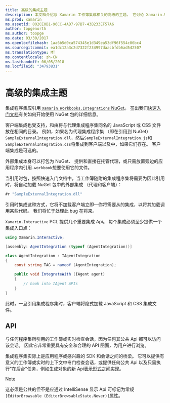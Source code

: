 ```yaml
---
title: 高级的集成主题
description: 本文档介绍与 Xamarin 工作簿集成相关的高级的主题。 它讨论 Xamarin.Workbook.Integrations NuGet 包和 Xamarin 工作簿中的 API 公开。
ms.prod: xamarin
ms.assetid: 002CE0B1-96CC-4AD7-97B7-43B233EF57A6
author: topgenorth
ms.author: toopge
ms.date: 03/30/2017
ms.openlocfilehash: 1aa6b5d0ca574345e1d349ea53df96f554c06bc4
ms.sourcegitcommit: ea1dc12a3c2d7322f234997daacbfdb6ad542507
ms.translationtype: MT
ms.contentlocale: zh-CN
ms.lasthandoff: 06/05/2018
ms.locfileid: "34793831"
---
```

# <a name="advanced-integration-topics"></a>高级的集成主题

集成程序集应引用[ `Xamarin.Workbooks.Integrations` NuGet][nuget]。 签出我们[快速入门文档](~/tools/workbooks/sdk/index.md)有关如何开始使用 NuGet 包的详细信息。

客户端集成也受支持，和由将与代理集成程序集同名的 JavaScript 或 CSS 文件放在相同的目录。 例如，如果名为代理集成程序集 （即在引用到 NuGet） `SampleExternalIntegration.dll`，然后`SampleExternalIntegration.js`和`SampleExternalIntegration.css`将集成到客户端以及中，如果它们存在。 客户端集成是可选的。

外部集成本身可以打包为 NuGet、 提供和直接在托管代理，或只需放置旁边的应用程序内引用`.workbook`想要使用它的文件。

当引用时包，按照快速入门文档中，当工作簿随附的集成程序集将需要为因此引用时，将自动加载 NuGet 包中的外部集成 （代理和客户端）：

```csharp
#r "SampleExternalIntegration.dll"
```

引用时集成这种方式，它将不加载客户端立即&mdash;你将需要从的集成，以将其加载调用某些代码。 我们将忙于处理此 bug 在将来。

`Xamarin.Interactive` PCL 提供几个重要集成 Api。 每个集成必须至少提供一个集成入口点：

```csharp
using Xamarin.Interactive;

[assembly: AgentIntegration (typeof (AgentIntegration))]

class AgentIntegration : IAgentIntegration
{
    const string TAG = nameof (AgentIntegration);

    public void IntegrateWith (IAgent agent)
    {
        // hook into IAgent APIs
    }
}
```

此时，一旦引用集成程序集时，客户端将隐式加载 JavaScript 和 CSS 集成文件。

## <a name="apis"></a>API

与任何程序集所引用的工作簿或实时检查会话，因为任何其公共 Api 都可以访问该会话。 因此它非常重要具有安全和合理的 API 图面，为用户进行浏览。

集成程序集实际上是应用程序或感兴趣的 SDK 和会话之间的桥梁。 它可以提供有意义的工作簿或实时的上下文中专门检查会话，或提供任何公共 Api 以及只需执行"在后台"任务，例如生成对象的新 Api[表示形式之间实现](~/tools/workbooks/sdk/representations.md)。

> [!NOTE]
> 这必须是公共的但不是应通过 IntelliSense 显示 Api 可标记为常规`[EditorBrowsable (EditorBrowsableState.Never)]`属性。

[nuget]: https://nuget.org/packages/Xamarin.Workbooks.Integration
